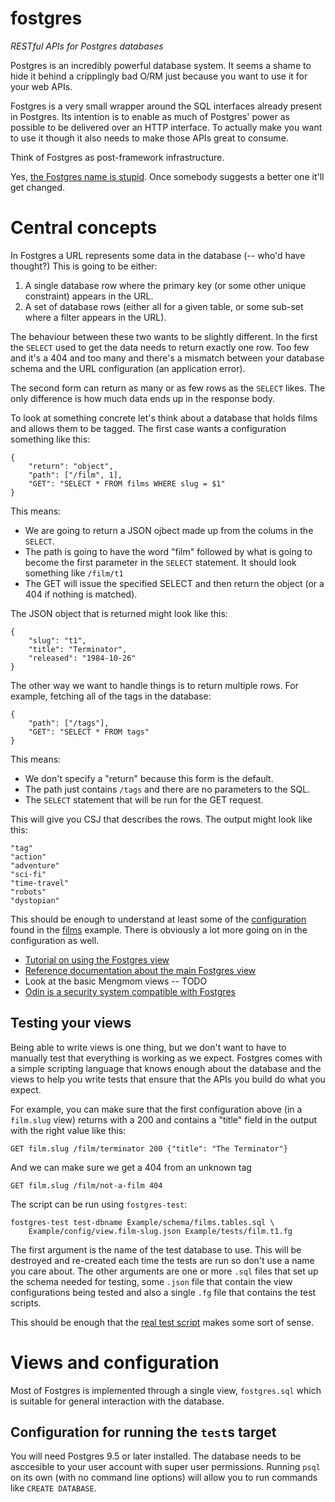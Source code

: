 # fostgres

*RESTful APIs for Postgres databases*

Postgres is an incredibly powerful database system. It seems a shame to hide it behind a cripplingly bad O/RM just because you want to use it for your web APIs.

Fostgres is a very small wrapper around the SQL interfaces already present in Postgres. Its intention is to enable as much of Postgres' power as possible to be delivered over an HTTP interface. To actually make you want to use it though it also needs to make those APIs great to consume.

Think of Fostgres as post-framework infrastructure.

Yes, [the Fostgres name is stupid](http://tvtropes.org/pmwiki/pmwiki.php/Main/LampshadeHanging). Once somebody suggests a better one it'll get changed.


# Central concepts

In Fostgres a URL represents some data in the database (-- who'd have thought?) This is going to be either:

1. A single database row where the primary key (or some other unique constraint) appears in the URL.
2. A set of database rows (either all for a given table, or some sub-set where a filter appears in the URL).

The behaviour between these two wants to be slightly different. In the first the `SELECT` used to get the data needs to return exactly one row. Too few and it's a 404 and too many and there's a mismatch between your database schema and the URL configuration (an application error).

The second form can return as many or as few rows as the `SELECT` likes. The only difference is how much data ends up in the response body.

To look at something concrete let's think about a database that holds films and allows them to be tagged. The first case wants a configuration something like this:

    {
        "return": "object",
        "path": ["/film", 1],
        "GET": "SELECT * FROM films WHERE slug = $1"
    }

This means:

* We are going to return a JSON ojbect made up from the colums in the `SELECT`.
* The path is going to have the word "film" followed by what is going to become the first parameter in the `SELECT` statement. It should look something like `/film/t1`
* The GET will issue the specified SELECT and then return the object (or a 404 if nothing is matched).

The JSON object that is returned might look like this:

    {
        "slug": "t1",
        "title": "Terminator",
        "released": "1984-10-26"
    }


The other way we want to handle things is to return multiple rows. For example, fetching all of the tags in the database:

    {
        "path": ["/tags"],
        "GET": "SELECT * FROM tags"
    }

This means:

* We don't specify a "return" because this form is the default.
* The path just contains `/tags` and there are no parameters to the SQL.
* The `SELECT` statement that will be run for the GET request.

This will give you CSJ that describes the rows. The output might look like this:

    "tag"
    "action"
    "adventure"
    "sci-fi"
    "time-travel"
    "robots"
    "dystopian"

This should be enough to understand at least some of the [configuration](./Example/config/view.film-slug.json) found in the [films](./Example/schema/films.tables.sql) example. There is obviously a lot more going on in the configuration as well.

* [Tutorial on using the Fostgres view](./Example/tutorial/README.md)
* [Reference documentation about the main Fostgres view](./Cpp/fostgres/Fostgres-sql-view.md)
* Look at the basic Mengmom views -- TODO
* [Odin is a security system compatible with Fostgres](https://github.com/KayEss/odin/blob/master/README.md)

## Testing your views

Being able to write views is one thing, but we don't want to have to manually test that everything is working as we expect. Fostgres comes with a simple scripting language that knows enough about the database and the views to help you write tests that ensure that the APIs you build do what you expect.

For example, you can make sure that the first configuration above (in a `film.slug` view) returns with a 200 and contains a "title" field in the output with the right value like this:

    GET film.slug /film/terminator 200 {"title": "The Terminator"}

And we can make sure we get a 404 from an unknown tag

    GET film.slug /film/not-a-film 404

The script can be run using `fostgres-test`:

    fostgres-test test-dbname Example/schema/films.tables.sql \
        Example/config/view.film-slug.json Example/tests/film.t1.fg

The first argument is the name of the test database to use. This will be destroyed and re-created each time the tests are run so don't use a name you care about. The other arguments are one or more `.sql` files that set up the schema needed for testing, some `.json` file that contain the view configurations being tested and also a single `.fg` file that contains the test scripts.

This should be enough that the [real test script](./Example/tests/film.t1.fg) makes some sort of sense.


# Views and configuration

Most of Fostgres is implemented through a single view, `fostgres.sql` which is suitable for general interaction with the database.

## Configuration for running the `test`s target

You will need Postgres 9.5 or later installed. The database needs to be asccesible to your user account with super user permissions. Running `psql` on its own (with no command line options) will allow you to run commands like `CREATE DATABASE`.

